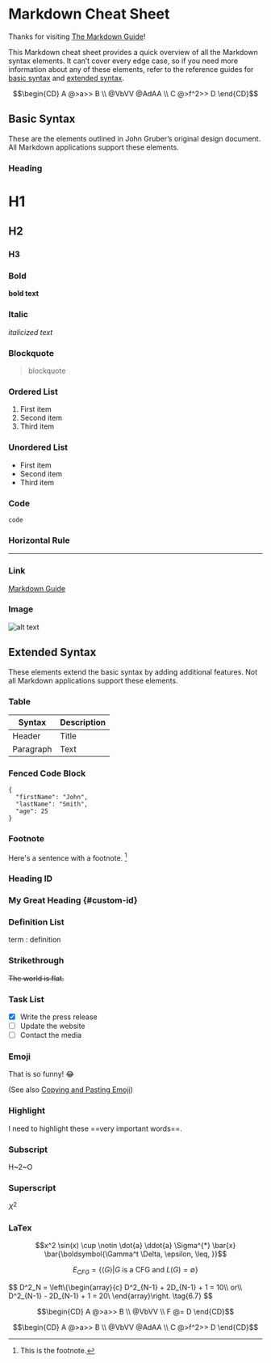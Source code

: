 # Markdown Cheat Sheet

Thanks for visiting [The Markdown Guide](https://www.markdownguide.org)!

This Markdown cheat sheet provides a quick overview of all the Markdown syntax elements. It can’t cover every edge case, so if you need more information about any of these elements, refer to the reference guides for [basic syntax](https://www.markdownguide.org/basic-syntax) and [extended syntax](https://www.markdownguide.org/extended-syntax).

$$\begin{CD} A @>a>> B \\ @VbVV @AdAA \\ C @>f^2>> D \end{CD}$$

## Basic Syntax

These are the elements outlined in John Gruber’s original design document. All Markdown applications support these elements.

### Heading

# H1
## H2
### H3

### Bold

**bold text**

### Italic

*italicized text*

### Blockquote

> blockquote

### Ordered List

1. First item
2. Second item
3. Third item

### Unordered List

- First item
- Second item
- Third item

### Code

`code`

### Horizontal Rule

---

### Link

[Markdown Guide](https://www.markdownguide.org)

### Image

![alt text](https://www.markdownguide.org/assets/images/tux.png)

## Extended Syntax

These elements extend the basic syntax by adding additional features. Not all Markdown applications support these elements.

### Table

| Syntax | Description |
| ----------- | ----------- |
| Header | Title |
| Paragraph | Text |

### Fenced Code Block

```
{
  "firstName": "John",
  "lastName": "Smith",
  "age": 25
}
```

### Footnote

Here's a sentence with a footnote. [^1]

[^1]: This is the footnote.

### Heading ID

### My Great Heading {#custom-id}

### Definition List

term
: definition

### Strikethrough

~~The world is flat.~~

### Task List

- [x] Write the press release
- [ ] Update the website
- [ ] Contact the media

### Emoji

That is so funny! :joy:

(See also [Copying and Pasting Emoji](https://www.markdownguide.org/extended-syntax/#copying-and-pasting-emoji))

### Highlight

I need to highlight these ==very important words==.

### Subscript

H~2~O

### Superscript

$X^2$

### LaTex
$$x^2 \sin(x) \cup \notin \dot{a} \ddot{a} \Sigma^{*} \bar{x} \bar{\boldsymbol{\Gamma^t \Delta, \epsilon, \leq, }}$$


$$
E_{CFG} = \{ \langle G \rangle | G \text{ is a CFG and } L(G) = \emptyset \}
$$



$$
D^2_N = \left\\{\begin{array}{c}
D^2_{N-1} + 2D_{N-1} + 1 = 10\\\\
or\\\\
D^2_{N-1} - 2D_{N-1} + 1 = 20\\
\end{array}\right.
\tag{6.7}
$$

$$\begin{CD} A @>a>> B \\ @VbVV \\ F @= D \end{CD}$$

$$\begin{CD} A @>a>> B \\ @VbVV @AdAA \\ C @>f^2>> D \end{CD}$$